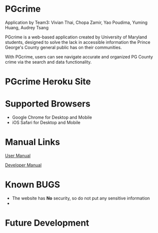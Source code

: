 # PGcrime

Application by Team3: Vivian Thai, Chopa Zamir, Yao Poudima, Yuming Huang, Audrey Tsang

PGcrime is a web-based application created by University of Maryland students, designed to solve the lack in accessible information the Prince George's County general public has on their communities.

With PGcrime, users can see navigate accurate and organized PG County crime via the search and data functionality.

 # PGcrime Heroku Site
 
 
 # Supported Browsers
 * Google Chrome for Desktop and Mobile
 * iOS Safari for Desktop and Mobile
 
 
 # Manual Links
 [User Manual](https://github.com/vivthai/PGcrimes/blob/main/User%20Manual.md)
 
 [Developer Manual](https://github.com/vivthai/PGcrimes/blob/main/Developer%20Manual.md)

# Known BUGS
* The website has **No** security, so do not put any sensitive information
* 
# Future Development

